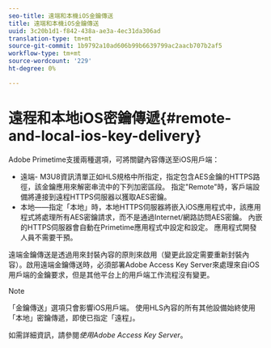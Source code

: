 ```yaml
---
seo-title: 遠端和本機iOS金鑰傳送
title: 遠端和本機iOS金鑰傳送
uuid: 3c20b1d1-f842-438a-ae3a-4ec31da306ad
translation-type: tm+mt
source-git-commit: 1b9792a10ad606b99b6639799ac2aacb707b2af5
workflow-type: tm+mt
source-wordcount: '229'
ht-degree: 0%

---
```



# 遠程和本地iOS密鑰傳遞{#remote-and-local-ios-key-delivery}

Adobe Primetime支援兩種選項，可將關鍵內容傳送至iOS用戶端：

* 遠端- M3U8資訊清單正如HLS規格中所指定，指定包含AES金鑰的HTTPS路徑，該金鑰應用來解密串流中的下列加密區段。 指定&quot;Remote&quot;時，客戶端設備將連接到遠程HTTPS伺服器以獲取AES密鑰。
* 本地——指定「本地」時，本地HTTPS伺服器將嵌入iOS應用程式中，該應用程式將處理所有AES密鑰請求，而不是通過Internet/網路訪問AES密鑰。 內嵌的HTTPS伺服器會自動在Primetime應用程式中設定和設定。 應用程式開發人員不需要干預。

遠端金鑰傳送是透過用來封裝內容的原則來啟用（變更此設定需要重新封裝內容）。啟用遠端金鑰傳送時，必須部署Adobe Access Key Server來處理來自iOS用戶端的金鑰要求，但是其他平台上的用戶端工作流程沒有變更。

>[!NOTE]
>
>「金鑰傳送」選項只會影響iOS用戶端。 使用HLS內容的所有其他設備始終使用「本地」密鑰傳遞，即使已指定「遠程」。

如需詳細資訊，請參閱&#x200B;*使用Adobe Access Key Server*。
